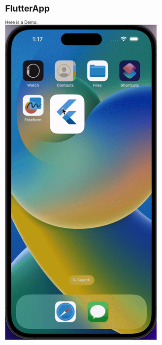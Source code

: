 # FlutterApp

Here is a Demo:
![Demo File](https://github.com/AlvinlolZ/FlutterApp/blob/main/demo/ezgif.com-video-to-gif.gif)
